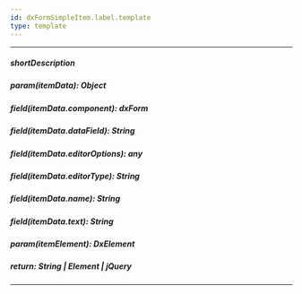 ```yaml
---
id: dxFormSimpleItem.label.template
type: template
---
```

---
##### shortDescription
<!-- Description goes here -->

##### param(itemData): Object
<!-- Description goes here -->

##### field(itemData.component): dxForm
<!-- Description goes here -->

##### field(itemData.dataField): String
<!-- Description goes here -->

##### field(itemData.editorOptions): any
<!-- Description goes here -->

##### field(itemData.editorType): String
<!-- Description goes here -->

##### field(itemData.name): String
<!-- Description goes here -->

##### field(itemData.text): String
<!-- Description goes here -->

##### param(itemElement): DxElement
<!-- Description goes here -->

##### return: String | Element | jQuery
<!-- Description goes here -->

---
<!-- Description goes here -->